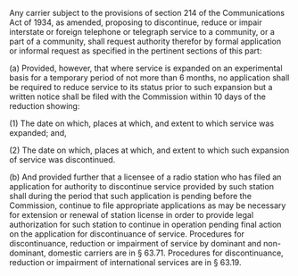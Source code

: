 Any carrier subject to the provisions of section 214 of the Communications Act of 1934, as amended, proposing to discontinue, reduce or impair interstate or foreign telephone or telegraph service to a community, or a part of a community, shall request authority therefor by formal application or informal request as specified in the pertinent sections of this part:

(a) Provided, however, that where service is expanded on an experimental basis for a temporary period of not more than 6 months, no application shall be required to reduce service to its status prior to such expansion but a written notice shall be filed with the Commission within 10 days of the reduction showing:

(1) The date on which, places at which, and extent to which service was expanded; and,

(2) The date on which, places at which, and extent to which such expansion of service was discontinued.

(b) And provided further that a licensee of a radio station who has filed an application for authority to discontinue service provided by such station shall during the period that such application is pending before the Commission, continue to file appropriate applications as may be necessary for extension or renewal of station license in order to provide legal authorization for such station to continue in operation pending final action on the application for discontinuance of service. Procedures for discontinuance, reduction or impairment of service by dominant and non-dominant, domestic carriers are in § 63.71. Procedures for discontinuance, reduction or impairment of international services are in § 63.19.

